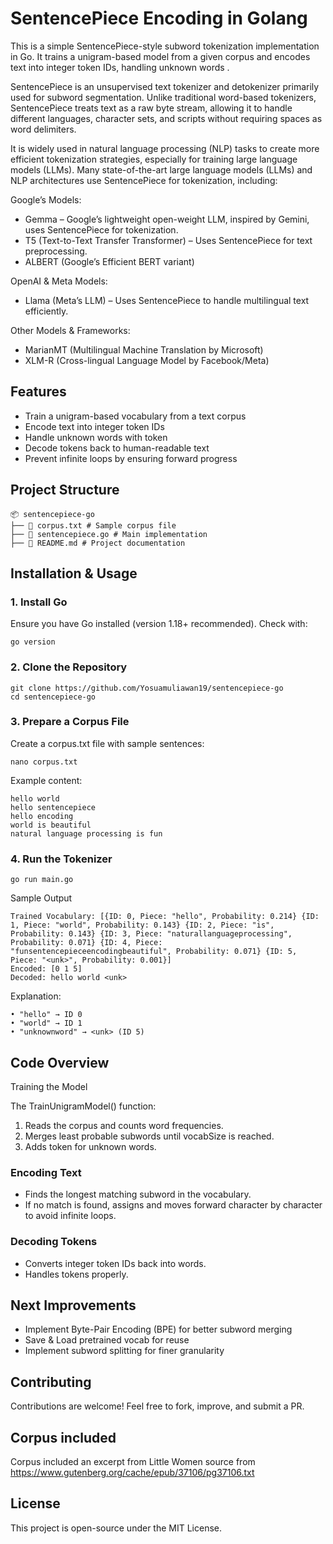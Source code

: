 # SentencePiece Encoding in Golang

This is a simple SentencePiece-style subword tokenization implementation in Go. It trains a unigram-based model from a given corpus and encodes text into integer token IDs, handling unknown words <unk>.

SentencePiece is an unsupervised text tokenizer and detokenizer primarily used for subword segmentation. Unlike traditional word-based tokenizers, SentencePiece treats text as a raw byte stream, allowing it to handle different languages, character sets, and scripts without requiring spaces as word delimiters.

It is widely used in natural language processing (NLP) tasks to create more efficient tokenization strategies, especially for training large language models (LLMs).
Many state-of-the-art large language models (LLMs) and NLP architectures use SentencePiece for tokenization, including:

Google’s Models:

- Gemma – Google’s lightweight open-weight LLM, inspired by Gemini, uses SentencePiece for tokenization.
- T5 (Text-to-Text Transfer Transformer) – Uses SentencePiece for text preprocessing.
- ALBERT (Google’s Efficient BERT variant)

OpenAI & Meta Models:

- Llama (Meta’s LLM) – Uses SentencePiece to handle multilingual text efficiently.

Other Models & Frameworks:

- MarianMT (Multilingual Machine Translation by Microsoft)
- XLM-R (Cross-lingual Language Model by Facebook/Meta)

## Features

- Train a unigram-based vocabulary from a text corpus
- Encode text into integer token IDs
- Handle unknown words with <unk> token
- Decode tokens back to human-readable text
- Prevent infinite loops by ensuring forward progress

## Project Structure
```
📦 sentencepiece-go
├── 📄 corpus.txt # Sample corpus file
├── 📄 sentencepiece.go # Main implementation
├── 📄 README.md # Project documentation
```

## Installation & Usage

### 1. Install Go

Ensure you have Go installed (version 1.18+ recommended).
Check with:

```
go version
```

### 2. Clone the Repository

```
git clone https://github.com/Yosuamuliawan19/sentencepiece-go
cd sentencepiece-go
```

### 3. Prepare a Corpus File

Create a corpus.txt file with sample sentences:
```
nano corpus.txt
```
Example content:
```
hello world
hello sentencepiece
hello encoding
world is beautiful
natural language processing is fun
```

### 4. Run the Tokenizer

```
go run main.go
```

Sample Output

```
Trained Vocabulary: [{ID: 0, Piece: "hello", Probability: 0.214} {ID: 1, Piece: "world", Probability: 0.143} {ID: 2, Piece: "is", Probability: 0.143} {ID: 3, Piece: "naturallanguageprocessing", Probability: 0.071} {ID: 4, Piece: "funsentencepieceencodingbeautiful", Probability: 0.071} {ID: 5, Piece: "<unk>", Probability: 0.001}]
Encoded: [0 1 5]
Decoded: hello world <unk>
```

Explanation:

```
• "hello" → ID 0
• "world" → ID 1
• "unknownword" → <unk> (ID 5)
```

## Code Overview

Training the Model

The TrainUnigramModel() function: 
1. Reads the corpus and counts word frequencies.
2. Merges least probable subwords until vocabSize is reached.
3. Adds <unk> token for unknown words.

### Encoding Text

- Finds the longest matching subword in the vocabulary.
- If no match is found, assigns <unk> and moves forward character by character to avoid infinite loops.

### Decoding Tokens

- Converts integer token IDs back into words.
- Handles <unk> tokens properly.

## Next Improvements

- Implement Byte-Pair Encoding (BPE) for better subword merging
- Save & Load pretrained vocab for reuse
- Implement subword splitting for finer granularity

## Contributing

Contributions are welcome! Feel free to fork, improve, and submit a PR.

## Corpus included

Corpus included an excerpt from Little Women source from https://www.gutenberg.org/cache/epub/37106/pg37106.txt

## License

This project is open-source under the MIT License.
